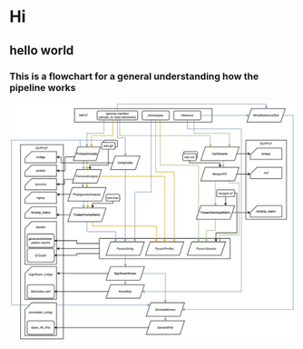 # Hi

## hello world

### This is a flowchart for a general understanding how the pipeline works

![Flowchart describing the pipeline](images/bgwas_pipeline_0321.drawio.png)

